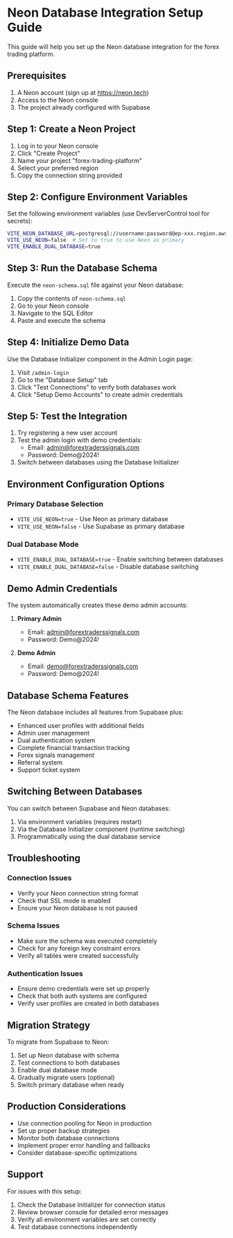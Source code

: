# Neon Database Integration Setup Guide

This guide will help you set up the Neon database integration for the forex trading platform.

## Prerequisites

1. A Neon account (sign up at https://neon.tech)
2. Access to the Neon console
3. The project already configured with Supabase

## Step 1: Create a Neon Project

1. Log in to your Neon console
2. Click "Create Project"
3. Name your project "forex-trading-platform"
4. Select your preferred region
5. Copy the connection string provided

## Step 2: Configure Environment Variables

Set the following environment variables (use DevServerControl tool for secrets):

```bash
VITE_NEON_DATABASE_URL=postgresql://username:password@ep-xxx.region.aws.neon.tech/database_name?sslmode=require
VITE_USE_NEON=false  # Set to true to use Neon as primary
VITE_ENABLE_DUAL_DATABASE=true
```

## Step 3: Run the Database Schema

Execute the `neon-schema.sql` file against your Neon database:

1. Copy the contents of `neon-schema.sql`
2. Go to your Neon console
3. Navigate to the SQL Editor
4. Paste and execute the schema

## Step 4: Initialize Demo Data

Use the Database Initializer component in the Admin Login page:

1. Visit `/admin-login`
2. Go to the "Database Setup" tab
3. Click "Test Connections" to verify both databases work
4. Click "Setup Demo Accounts" to create admin credentials

## Step 5: Test the Integration

1. Try registering a new user account
2. Test the admin login with demo credentials:
   - Email: admin@forextraderssignals.com
   - Password: Demo@2024!
3. Switch between databases using the Database Initializer

## Environment Configuration Options

### Primary Database Selection
- `VITE_USE_NEON=true` - Use Neon as primary database
- `VITE_USE_NEON=false` - Use Supabase as primary database

### Dual Database Mode
- `VITE_ENABLE_DUAL_DATABASE=true` - Enable switching between databases
- `VITE_ENABLE_DUAL_DATABASE=false` - Disable database switching

## Demo Admin Credentials

The system automatically creates these demo admin accounts:

1. **Primary Admin**
   - Email: admin@forextraderssignals.com
   - Password: Demo@2024!

2. **Demo Admin**
   - Email: demo@forextraderssignals.com
   - Password: Demo@2024!

## Database Schema Features

The Neon database includes all features from Supabase plus:

- Enhanced user profiles with additional fields
- Admin user management
- Dual authentication system
- Complete financial transaction tracking
- Forex signals management
- Referral system
- Support ticket system

## Switching Between Databases

You can switch between Supabase and Neon databases:

1. Via environment variables (requires restart)
2. Via the Database Initializer component (runtime switching)
3. Programmatically using the dual database service

## Troubleshooting

### Connection Issues
- Verify your Neon connection string format
- Check that SSL mode is enabled
- Ensure your Neon database is not paused

### Schema Issues
- Make sure the schema was executed completely
- Check for any foreign key constraint errors
- Verify all tables were created successfully

### Authentication Issues
- Ensure demo credentials were set up properly
- Check that both auth systems are configured
- Verify user profiles are created in both databases

## Migration Strategy

To migrate from Supabase to Neon:

1. Set up Neon database with schema
2. Test connections to both databases
3. Enable dual database mode
4. Gradually migrate users (optional)
5. Switch primary database when ready

## Production Considerations

- Use connection pooling for Neon in production
- Set up proper backup strategies
- Monitor both database connections
- Implement proper error handling and fallbacks
- Consider database-specific optimizations

## Support

For issues with this setup:
1. Check the Database Initializer for connection status
2. Review browser console for detailed error messages
3. Verify all environment variables are set correctly
4. Test database connections independently

